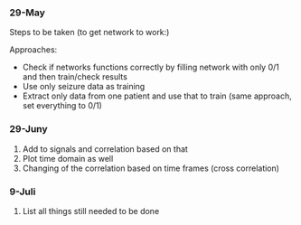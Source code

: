 ### 29-May
Steps to be taken (to get network to work:)

Approaches:
- Check if networks functions correctly by filling network with only 0/1 and then train/check results
- Use only seizure data as training 
- Extract only data from one patient and use that to train (same approach, set everything to 0/1)

### 29-Juny

1. Add to signals and correlation based on that
2. Plot time domain as well
3. Changing of the correlation based on time frames (cross correlation)

### 9-Juli

1. List all things still needed to be done 